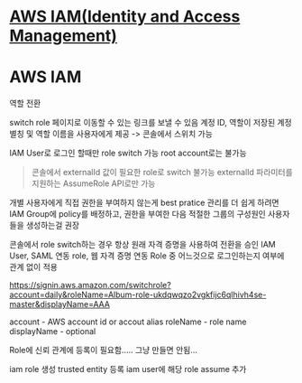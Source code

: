 # [AWS IAM(Identity and Access Management)](https://docs.aws.amazon.com/ko_kr/IAM/latest/UserGuide/introduction.html)





# AWS IAM

역할 전환

switch role 페이지로 이동할 수 있는 링크를 보낼 수 있음
계정 ID, 역할이 저장된 계정 별칭 및 역할 이름을 사용자에게 제공
-> 콘솔에서 스위치 가능

IAM User로 로그인 할때만 role switch 가능
	root account로는 불가능

> 콘솔에서 externalId 값이 필요한 role로 switch 불가능
> externalId 파라미터를 지원하는 AssumeRole API로만 가능

개별 사용자에게 직접 권한을 부여하지 않는게 best pratice
관리를 더 쉽게 하려면 IAM Group에 policy를 배정하고, 권한을 부여한 다음 적절한 그룹의 구성원인 사용자들을 생성하는걸 권장

콘솔에서 role switch하는 경우 항상 원래 자격 증명을 사용하여 전환을 승인
IAM User, SAML 연동 role, 웹 자격 증명 연동 Role 중 어느것으로 로그인하는지 여부에 관계 없이 적용


https://signin.aws.amazon.com/switchrole?account=daily&roleName=Album-role-ukdqwqzo2vgkfijc6qlhivh4se-master&displayName=AAA


account - AWS account id or accout alias
roleName - role name
displayName - optional

Role에 신뢰 관계에 등록이 필요함.....
그냥 만들면 안됨...





iam role 생성
trusted entity 등록
iam user에 해당 role assume 추가




